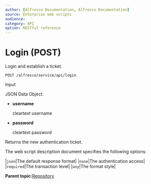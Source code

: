 ```yaml
---
author: [Alfresco Documentation, Alfresco Documentation]
source: Enterprise web scripts
audience: 
category: API
option: RESTful reference
---
```


# Login \(POST\)

Login and establish a ticket.

`POST /alfresco/service/api/login`



Input

JSON Data Object.

-   **username**

    cleartext username

-   **password**

    cleartext password


Returns the new authentication ticket.

The web script description document specifies the following options:

|`json`|The default response format|
|`none`|The authentication access|
|`required`|The transaction level|
|`any`|The format style|

**Parent topic:**[Repository](../references/RESTful-Repository.md)

